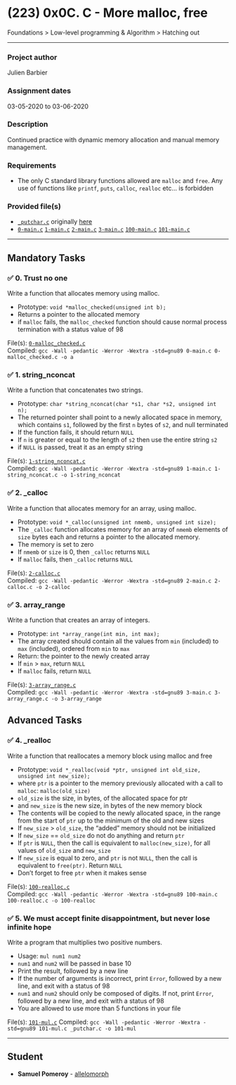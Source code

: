 # (223) 0x0C. C - More malloc, free
Foundations > Low-level programming & Algorithm > Hatching out

---

### Project author
Julien Barbier

### Assignment dates
03-05-2020 to 03-06-2020

### Description
Continued practice with dynamic memory allocation and manual memory management.

### Requirements
* The only C standard library functions allowed are `malloc` and `free`. Any use of functions like `printf`, `puts`, `calloc`, `realloc` etc… is forbidden

### Provided file(s)
* [`_putchar.c`](./_putchar.c) originally [here](https://github.com/holbertonschool/_putchar.c/blob/master/_putchar.c)
* [`0-main.c`](./tests/0-main.c) [`1-main.c`](./tests/1-main.c) [`2-main.c`](./tests/2-main.c) [`3-main.c`](./tests/3-main.c) [`100-main.c`](./tests/100-main.c) [`101-main.c`](./tests/101-main.c)

---

## Mandatory Tasks

### :white_check_mark: 0. Trust no one
Write a function that allocates memory using malloc.

* Prototype: `void *malloc_checked(unsigned int b);`
* Returns a pointer to the allocated memory
* if `malloc` fails, the `malloc_checked` function should cause normal process termination with a status value of 98

File(s): [`0-malloc_checked.c`](./0-malloc_checked.c)\
Compiled: `gcc -Wall -pedantic -Werror -Wextra -std=gnu89 0-main.c 0-malloc_checked.c -o a`

### :white_check_mark: 1. string_nconcat
Write a function that concatenates two strings.

* Prototype: `char *string_nconcat(char *s1, char *s2, unsigned int n);`
* The returned pointer shall point to a newly allocated space in memory, which contains `s1`, followed by the first `n` bytes of `s2`, and null terminated
* If the function fails, it should return `NULL`
* If `n` is greater or equal to the length of `s2` then use the entire string `s2`
* if `NULL` is passed, treat it as an empty string

File(s): [`1-string_nconcat.c`](./1-string_nconcat.c)\
Compiled: `gcc -Wall -pedantic -Werror -Wextra -std=gnu89 1-main.c 1-string_nconcat.c -o 1-string_nconcat`

### :white_check_mark: 2. _calloc
Write a function that allocates memory for an array, using malloc.

* Prototype: `void *_calloc(unsigned int nmemb, unsigned int size);`
* The `_calloc` function allocates memory for an array of `nmemb` elements of `size` bytes each and returns a pointer to the allocated memory.
* The memory is set to zero
* If `nmemb` or `size` is 0, then `_calloc` returns `NULL`
* If `malloc` fails, then `_calloc` returns `NULL`

File(s): [`2-calloc.c`](./2-calloc.c)\
Compiled: `gcc -Wall -pedantic -Werror -Wextra -std=gnu89 2-main.c 2-calloc.c -o 2-calloc`

### :white_check_mark: 3. array_range
Write a function that creates an array of integers.

* Prototype: `int *array_range(int min, int max);`
* The array created should contain all the values from `min` (included) to `max` (included), ordered from `min` to `max`
* Return: the pointer to the newly created array
* If `min` > `max`, return `NULL`
* If `malloc` fails, return `NULL`

File(s): [`3-array_range.c`](./3-array_range.c)\
Compiled: `gcc -Wall -pedantic -Werror -Wextra -std=gnu89 3-main.c 3-array_range.c -o 3-array_range`

## Advanced Tasks

### :white_check_mark: 4. _realloc
Write a function that reallocates a memory block using malloc and free

* Prototype: `void *_realloc(void *ptr, unsigned int old_size, unsigned int new_size);`
* where `ptr` is a pointer to the memory previously allocated with a call to `malloc`: `malloc(old_size)`
* `old_size` is the size, in bytes, of the allocated space for ptr
* and `new_size` is the new size, in bytes of the new memory block
* The contents will be copied to the newly allocated space, in the range from the start of `ptr` up to the minimum of the old and new sizes
* If `new_size` > `old_size`, the “added” memory should not be initialized
* If `new_size` == `old_size` do not do anything and return `ptr`
* If `ptr` is `NULL`, then the call is equivalent to `malloc(new_size)`, for all values of `old_size` and `new_size`
* If `new_size` is equal to zero, and `ptr` is not `NULL`, then the call is equivalent to `free(ptr)`. Return `NULL`
* Don’t forget to free `ptr` when it makes sense

File(s): [`100-realloc.c`](./100-realloc.c)\
Compiled: `gcc -Wall -pedantic -Werror -Wextra -std=gnu89 100-main.c 100-realloc.c -o 100-realloc`

### :white_check_mark: 5. We must accept finite disappointment, but never lose infinite hope
Write a program that multiplies two positive numbers.

* Usage: `mul num1 num2`
* `num1` and `num2` will be passed in base 10
* Print the result, followed by a new line
* If the number of arguments is incorrect, print `Error`, followed by a new line, and exit with a status of 98
* `num1` and `num2` should only be composed of digits. If not, print `Error`, followed by a new line, and exit with a status of 98
* You are allowed to use more than 5 functions in your file

File(s): [`101-mul.c`](./101-mul.c)
Compiled: `gcc -Wall -pedantic -Werror -Wextra -std=gnu89 101-mul.c _putchar.c -o 101-mul`

---

## Student
* **Samuel Pomeroy** - [allelomorph](github.com/allelomorph)
